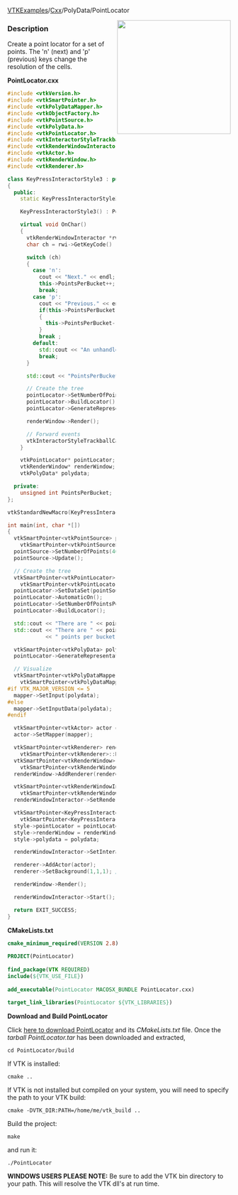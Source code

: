 [VTKExamples](/index/)/[Cxx](/Cxx)/PolyData/PointLocator

<img align="right" src="https://github.com/lorensen/VTKExamples/blob/gh-pages/Testing/Baseline/PolyData/TestPointLocator.png?raw=true" width="256" />

### Description
Create a point locator for a set of points. The 'n' (next) and 'p' (previous) keys change the resolution of the cells.

**PointLocator.cxx**
```c++
#include <vtkVersion.h>
#include <vtkSmartPointer.h>
#include <vtkPolyDataMapper.h>
#include <vtkObjectFactory.h>
#include <vtkPointSource.h>
#include <vtkPolyData.h>
#include <vtkPointLocator.h>
#include <vtkInteractorStyleTrackballCamera.h>
#include <vtkRenderWindowInteractor.h>
#include <vtkActor.h>
#include <vtkRenderWindow.h>
#include <vtkRenderer.h>

class KeyPressInteractorStyle3 : public vtkInteractorStyleTrackballCamera
{
  public:
    static KeyPressInteractorStyle3* New();

    KeyPressInteractorStyle3() : PointsPerBucket(1) {}

    virtual void OnChar()
    {
      vtkRenderWindowInteractor *rwi = this->Interactor;		
      char ch = rwi->GetKeyCode() ;

      switch (ch)
      {
        case 'n':
          cout << "Next." << endl;
          this->PointsPerBucket++;
          break;
        case 'p':
          cout << "Previous." << endl;
          if(this->PointsPerBucket > 1)
          {
            this->PointsPerBucket--;
          }
          break ;
        default:
          std::cout << "An unhandled key was pressed." << std::endl;
          break;
      }

      std::cout << "PointsPerBucket = " << this->PointsPerBucket << std::endl;

      // Create the tree
      pointLocator->SetNumberOfPointsPerBucket(this->PointsPerBucket);
      pointLocator->BuildLocator();
      pointLocator->GenerateRepresentation(1, polydata);

      renderWindow->Render();

      // Forward events
      vtkInteractorStyleTrackballCamera::OnChar();
    }

    vtkPointLocator* pointLocator;
    vtkRenderWindow* renderWindow;
    vtkPolyData* polydata;

  private:
    unsigned int PointsPerBucket;
};

vtkStandardNewMacro(KeyPressInteractorStyle3);

int main(int, char *[])
{
  vtkSmartPointer<vtkPointSource> pointSource =
    vtkSmartPointer<vtkPointSource>::New();
  pointSource->SetNumberOfPoints(4000);
  pointSource->Update();

  // Create the tree
  vtkSmartPointer<vtkPointLocator> pointLocator =
    vtkSmartPointer<vtkPointLocator>::New();
  pointLocator->SetDataSet(pointSource->GetOutput());
  pointLocator->AutomaticOn();
  pointLocator->SetNumberOfPointsPerBucket(2);
  pointLocator->BuildLocator();

  std::cout << "There are " << pointLocator->GetLevel() << " levels." << std::endl;
  std::cout << "There are " << pointLocator->GetNumberOfPointsPerBucket()
            << " points per bucket." << endl;

  vtkSmartPointer<vtkPolyData> polydata = vtkSmartPointer<vtkPolyData>::New();
  pointLocator->GenerateRepresentation(pointLocator->GetLevel(), polydata);

  // Visualize
  vtkSmartPointer<vtkPolyDataMapper> mapper =
    vtkSmartPointer<vtkPolyDataMapper>::New();
#if VTK_MAJOR_VERSION <= 5
  mapper->SetInput(polydata);
#else
  mapper->SetInputData(polydata);
#endif

  vtkSmartPointer<vtkActor> actor = vtkSmartPointer<vtkActor>::New();
  actor->SetMapper(mapper);

  vtkSmartPointer<vtkRenderer> renderer =
    vtkSmartPointer<vtkRenderer>::New();
  vtkSmartPointer<vtkRenderWindow> renderWindow =
    vtkSmartPointer<vtkRenderWindow>::New();
  renderWindow->AddRenderer(renderer);

  vtkSmartPointer<vtkRenderWindowInteractor> renderWindowInteractor =
    vtkSmartPointer<vtkRenderWindowInteractor>::New();
  renderWindowInteractor->SetRenderWindow(renderWindow);

  vtkSmartPointer<KeyPressInteractorStyle3> style =
    vtkSmartPointer<KeyPressInteractorStyle3>::New();
  style->pointLocator = pointLocator;
  style->renderWindow = renderWindow;
  style->polydata = polydata;

  renderWindowInteractor->SetInteractorStyle( style );

  renderer->AddActor(actor);
  renderer->SetBackground(1,1,1); // Background color white

  renderWindow->Render();

  renderWindowInteractor->Start();

  return EXIT_SUCCESS;
}
```
**CMakeLists.txt**
```cmake
cmake_minimum_required(VERSION 2.8)
 
PROJECT(PointLocator)
 
find_package(VTK REQUIRED)
include(${VTK_USE_FILE})
 
add_executable(PointLocator MACOSX_BUNDLE PointLocator.cxx)
 
target_link_libraries(PointLocator ${VTK_LIBRARIES})
```

**Download and Build PointLocator**

Click [here to download PointLocator](https://github.com/lorensen/VTKWikiExamplesTarballs/raw/master/PointLocator.tar) and its *CMakeLists.txt* file.
Once the *tarball PointLocator.tar* has been downloaded and extracted,
```
cd PointLocator/build 
```
If VTK is installed:
```
cmake ..
```
If VTK is not installed but compiled on your system, you will need to specify the path to your VTK build:
```
cmake -DVTK_DIR:PATH=/home/me/vtk_build ..
```
Build the project:
```
make
```
and run it:
```
./PointLocator
```
**WINDOWS USERS PLEASE NOTE:** Be sure to add the VTK bin directory to your path. This will resolve the VTK dll's at run time.


